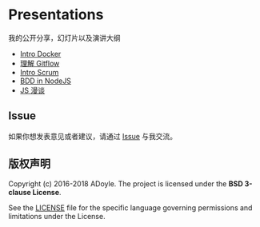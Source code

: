 # Presentations

我的公开分享，幻灯片以及演讲大纲

- [Intro Docker](https://swipe.to/1555cv)
- [理解 Gitflow](https://swipe.to/8484p)
- [Intro Scrum](https://gist.github.com/adoyle-h/fdddf8527716d09f5715)
- [BDD in NodeJS](./BDD-in-NodeJS.md)
- [JS 漫谈](http://slides.com/adoyle_h/xia-che-dan)

## Issue

如果你想发表意见或者建议，请通过 [Issue][] 与我交流。

## 版权声明

Copyright (c) 2016-2018 ADoyle. The project is licensed under the **BSD 3-clause License**.

See the [LICENSE][] file for the specific language governing permissions and limitations under the License.


<!-- links -->

[Issue]: https://github.com/adoyle-h/Presentations/issues
[LICENSE]: ./LICENSE
